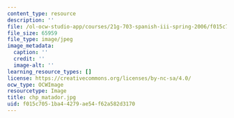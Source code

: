 ```yaml
---
content_type: resource
description: ''
file: /ol-ocw-studio-app/courses/21g-703-spanish-iii-spring-2006/f015c7051ba44279ae54f62a582d3170_chp_matador.jpg
file_size: 65959
file_type: image/jpeg
image_metadata:
  caption: ''
  credit: ''
  image-alt: ''
learning_resource_types: []
license: https://creativecommons.org/licenses/by-nc-sa/4.0/
ocw_type: OCWImage
resourcetype: Image
title: chp_matador.jpg
uid: f015c705-1ba4-4279-ae54-f62a582d3170
---
```

